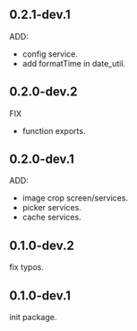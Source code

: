 ## 0.2.1-dev.1

ADD:

- config service.
- add formatTime in date_util.

## 0.2.0-dev.2

FIX

- function exports.

## 0.2.0-dev.1

ADD:

- image crop screen/services.
- picker services.
- cache services.

## 0.1.0-dev.2

fix typos.

## 0.1.0-dev.1

init package. 

